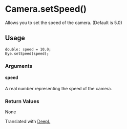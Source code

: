 # Camera.setSpeed()

Allows you to set the speed of the camera. (Default is 5.0)

## Usage

```
double: speed = 10.0;
Eye.setSpeed(speed);
```

### Arguments

#### speed

A real number representing the speed of the camera.

### Return Values

None

Translated with [DeepL](https://www.deepl.com/translator)

